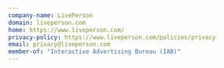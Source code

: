 ```yaml
---
company-name: LivePerson
domain: liveperson.com
home: https://www.liveperson.com/
privacy-policy: https://www.liveperson.com/policies/privacy
email: privacy@liveperson.com
member-of: "Interactive Advertising Bureau (IAB)"
---
```




